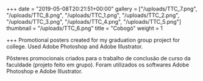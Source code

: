 +++
date = "2019-05-08T20:21:51+00:00"
gallery = ["/uploads/TTC_7.png", "/uploads/TTC_8.png", "/uploads/TTC_1.png", "/uploads/TTC_2.png", "/uploads/TTC_3.png", "/uploads/TTC_4.png", "/uploads/TTC_5.png"]
thumbnail = "/uploads/TTC_6.png"
title = "Cobogó"
weight = 1

+++
Promotional posters created for my graduation group project for college. Used Adobe Photoshop and Adobe Illustrator.

Pôsteres promocionais criados para o trabalho de conclusão de curso da faculdade (projeto feito em grupo). Foram utilizados os softwares Adobe Photoshop e Adobe Illustrator.